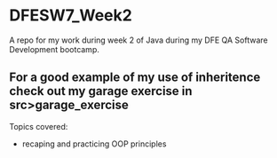 # DFESW7_Week2

A repo for my work during week 2 of Java during my DFE QA Software Development bootcamp.

## For a good example of my use of inheritence check out my garage exercise in src>garage_exercise

Topics covered:
- recaping and practicing OOP principles
